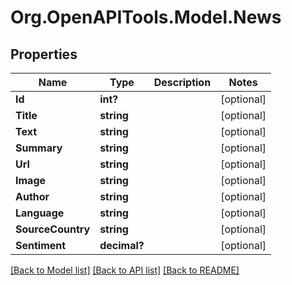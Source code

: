 # Org.OpenAPITools.Model.News

## Properties

Name | Type | Description | Notes
------------ | ------------- | ------------- | -------------
**Id** | **int?** |  | [optional] 
**Title** | **string** |  | [optional] 
**Text** | **string** |  | [optional] 
**Summary** | **string** |  | [optional] 
**Url** | **string** |  | [optional] 
**Image** | **string** |  | [optional] 
**Author** | **string** |  | [optional] 
**Language** | **string** |  | [optional] 
**SourceCountry** | **string** |  | [optional] 
**Sentiment** | **decimal?** |  | [optional] 

[[Back to Model list]](../README.md#documentation-for-models) [[Back to API list]](../README.md#documentation-for-api-endpoints) [[Back to README]](../README.md)

